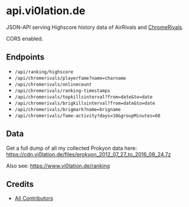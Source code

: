 # api.vi0lation.de

JSON-API serving Highscore history data of AirRivals and [ChromeRivals](https://chromerivals.net).

CORS enabled.

## Endpoints

* `/api/ranking/highscore`
* `/api/chromerivals/playerfame?name=charname`
* `/api/chromerivals/onlinecount`
* `/api/chromerivals/ranking-timestamps`
* `/api/chromerivals/topkillsinterval?from=date&to=date`
* `/api/chromerivals/brigkillsinterval?from=date&to=date`
* `/api/chromerivals/brigmark?name=brigname`
* `/api/chromerivals/fame-activity?days=10&groupMinutes=60`

## Data

Get a full dump of all my collected Prokyon data here: https://cdn.vi0lation.de/files/prokyon_2012_07_27_to_2016_08_24.7z

Also see: https://www.vi0lation.de/ranking

## Credits

- [All Contributors][link-contributors]

[link-contributors]: ../../contributors
